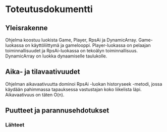 # Toteutusdokumentti

## Yleisrakenne
Ohjelma koostuu luokista Game, Player, RpsAi ja DynamicArray. Game-luokassa on käyttöliittymä ja gamelooppi. Player-luokassa on pelaajan toiminnallisuudet ja RpsAi-luokassa on tekoälyn toiminnallisuus. DynamicArray on luokka dynaamiselle taulukolle.

## Aika- ja tilavaativuudet
Ohjelman aikavaativuutta dominoi RpsAi -luokan historyseek -metodi, jossa käydään pahimmassa tapauksessa vastustajan koko liikelista läpi. Aikavaativuus on täten O(n).

## Puutteet ja parannusehdotukset

### Lähteet
